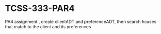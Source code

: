 # TCSS-333-PAR4
PA4 assignment , create clientADT and preferenceADT, then search houses that match to the client and its preferences
